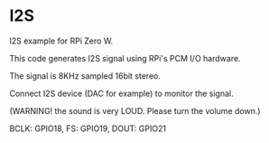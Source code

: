 # I2S

I2S example for RPi Zero W.

This code generates I2S signal using RPi's PCM I/O hardware.

The signal is 8KHz sampled 16bit stereo.

Connect I2S device (DAC for example) to monitor the signal.

(WARNING! the sound is very LOUD. Please turn the volume down.)

BCLK: GPIO18, FS: GPIO19, DOUT: GPIO21